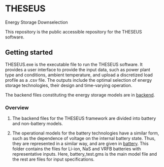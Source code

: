 # THESEUS
Energy Storage Downselection

This repository is the public accessible repository for the THESEUS software.

## Getting started

THESEUS.exe is the executable file to run the THESEUS software. It provides a user interface to provide the input data, such as power plant type and conditions, ambient temperature, and upload a discretized load profile as a .csv file. The outputs include the optimal selection of energy storage technologies, their design and time-varying operation. 

The backend files constituting the energy storage models are in [backend](backend).

### Overview

1. The backend files for the THESEUS framework are divided into battery and non-battery models. 

2. The operational models for the battery technologies have a similar form, such as the dependence of voltage on the internal battery state. Thus, they are represented in a similar way, and are given in [battery](backend/battery). This folder contains the files for Li-ion, NaS and VRFB batteries with representative inputs. Here, battery_test.gms is the main model file and the rest are files for input specifications.
